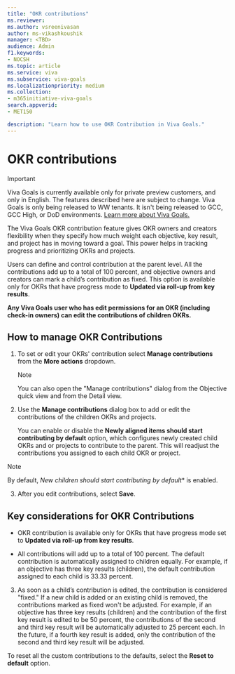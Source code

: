 ```yaml
---
title: "OKR contributions"
ms.reviewer: 
ms.author: vsreenivasan
author: ms-vikashkoushik
manager: <TBD>
audience: Admin
f1.keywords:
- NOCSH
ms.topic: article
ms.service: viva
ms.subservice: viva-goals
ms.localizationpriority: medium
ms.collection:  
- m365initiative-viva-goals
search.appverid:
- MET150

description: "Learn how to use OKR Contribution in Viva Goals."
---
```


# OKR contributions

> [!IMPORTANT]
> Viva Goals is currently available only for private preview customers, and only in English. The features described here are subject to change. Viva Goals is only being released to WW tenants. It isn't being released to GCC, GCC High, or DoD environments. [Learn more about Viva Goals.](https://go.microsoft.com/fwlink/?linkid=2189933)
  
The Viva Goals OKR contribution feature gives OKR owners and creators flexibility when they specify how much weight each objective, key result, and project has in moving toward a goal. This power helps in tracking progress and prioritizing OKRs and projects. 
  
Users can define and control contribution at the parent level. All the contributions add up to a total of 100 percent, and objective owners and creators can mark a child’s contribution as fixed. This option is available only for OKRs that have progress mode to **Updated via roll-up from key results**. 

**Any Viva Goals user who has edit permissions for an OKR (including check-in owners) can edit the contributions of children OKRs.**

## How to manage OKR Contributions
  
1. To set or edit your OKRs' contribution select **Manage contributions** from the **More actions** dropdown. 

   > [!NOTE] 
   > You can also open the "Manage contributions" dialog from the Objective quick view and from the Detail view.

2. Use the **Manage contributions** dialog box to add or edit the contributions of the children OKRs and projects.

   You can enable or disable the **Newly aligned items should start contributing by default** option, which configures newly created child OKRs and or projects to contribute to the parent. This will readjust the contributions you assigned to each child OKR or project.  
  
> [!Note]
> By default, *New children should start contributing by default** is enabled. 

3. After you edit contributions, select **Save**.  

## Key considerations for OKR Contributions

- OKR contribution is available only for OKRs that have progress mode set to **Updated via roll-up from key results**.

- All contributions will add up to a total of 100 percent. The default contribution is automatically assigned to children equally. For example, if an objective has three key results (children), the default contribution assigned to each child is 33.33 percent. 

3. As soon as a child’s contribution is edited, the contribution is considered "fixed." If a new child is added or an existing child is removed, the contributions marked as fixed won't be adjusted. For example, if an objective has three key results (children) and the contribution of the first key result is edited to be 50 percent, the contributions of the second and third key result will be automatically adjusted to 25 percent each. In the future, if a fourth key result is added, only the contribution of the second and third key result will be adjusted.

To reset all the custom contributions to the defaults, select the **Reset to default** option. 
